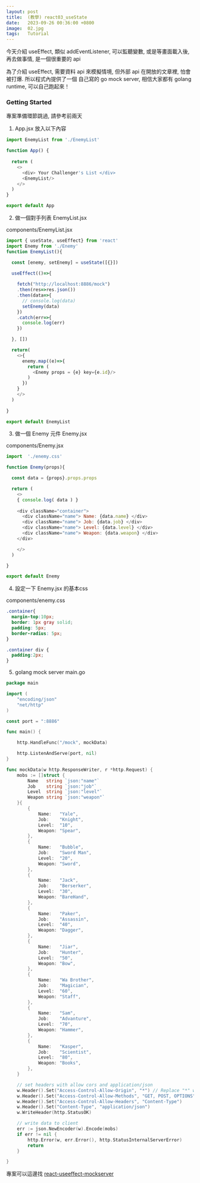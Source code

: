 ```yaml
---
layout: post
title:  (教學) react03_useState
date:   2023-09-26 00:36:00 +0800
image:  02.jpg
tags:   Tutorial
---
```


今天介紹 useEffect, 類似 addEventListener, 可以監聽變數, 或是等畫面載入後, 再去做事情, 是一個很重要的 api

為了介紹 useEffect, 需要資料 api 來模擬情境, 但外部 api 在開放的文章裡, 怕會被打爆. 所以程式內提供了一個 自己寫的 go mock server, 相信大家都有 golang runtime, 可以自己跑起來！

### Getting Started
專案準備環節跳過, 請參考前兩天

1. App.jsx 放入以下內容
```js
import EnemyList from './EnemyList'

function App() {
  
  return (
    <>
      <div> Your Challenger's List </div>
      <EnemyList/>
    </>
  )
}

export default App
```

2. 做一個對手列表 EnemyList.jsx

components/EnemyList.jsx
```js
import { useState, useEffect} from 'react'
import Enemy from './Enemy'
function EnemyList(){

  const [enemy, setEnemy] = useState([{}])

  useEffect(()=>{
    
    fetch("http://localhost:8886/mock")
    .then(res=>res.json())
    .then(data=>{
      // console.log(data)
      setEnemy(data)
    })
    .catch(err=>{
      console.log(err)
    })

  }, [])

  return(
    <>{
      enemy.map((e)=>{
        return (         
          <Enemy props = {e} key={e.id}/>
        )
      })
    }
    </>
  )
  
}

export default EnemyList

```

3. 做一個 Enemy 元件 Enemy.jsx

components/Enemy.jsx
```js
import  './enemy.css'

function Enemy(props){

  const data = {props}.props.props

  return (
    <>
    { console.log( data ) }
    
    <div className="container">
      <div className="name"> Name: {data.name} </div>
      <div className="name"> Job: {data.job} </div>
      <div className="name"> Level: {data.level} </div>
      <div className="name"> Weapon: {data.weapon} </div>
    </div>

    </>
  )

}

export default Enemy
```

4. 設定一下 Enemy.jsx 的基本css

components/enemy.css
```css
.container{
  margin-top:10px;
  border: 1px gray solid;
  padding: 5px;
  border-radius: 5px;
}

.container div {
  padding:2px;
}
```

5. golang mock server
main.go
```go
package main

import (
	"encoding/json"
	"net/http"
)

const port = ":8886"

func main() {

	http.HandleFunc("/mock", mockData)

	http.ListenAndServe(port, nil)
}

func mockData(w http.ResponseWriter, r *http.Request) {
	mobs := []struct {
		Name   string `json:"name"`
		Job    string `json:"job"`
		Level  string `json:"level"`
		Weapon string `json:"weapon"`
	}{
		{
			Name:   "Yale",
			Job:    "Knight",
			Level:  "10",
			Weapon: "Spear",
		},
		{
			Name:   "Bubble",
			Job:    "Sword Man",
			Level:  "20",
			Weapon: "Sword",
		},
		{
			Name:   "Jack",
			Job:    "Berserker",
			Level:  "30",
			Weapon: "BareHand",
		},
		{
			Name:   "Paker",
			Job:    "Assassin",
			Level:  "40",
			Weapon: "Dagger",
		},
		{
			Name:   "Jiar",
			Job:    "Hunter",
			Level:  "50",
			Weapon: "Bow",
		},
		{
			Name:   "Wa Brother",
			Job:    "Magician",
			Level:  "60",
			Weapon: "Staff",
		},
		{
			Name:   "Sam",
			Job:    "Advanture",
			Level:  "70",
			Weapon: "Hammer",
		},
		{
			Name:   "Kasper",
			Job:    "Scientist",
			Level:  "80",
			Weapon: "Books",
		},
	}

	// set headers with allow cors and application/json
	w.Header().Set("Access-Control-Allow-Origin", "*") // Replace "*" with your allowed origins
	w.Header().Set("Access-Control-Allow-Methods", "GET, POST, OPTIONS")
	w.Header().Set("Access-Control-Allow-Headers", "Content-Type")
	w.Header().Set("Content-Type", "application/json")
	w.WriteHeader(http.StatusOK)

	// write data to client
	err := json.NewEncoder(w).Encode(mobs)
	if err != nil {
		http.Error(w, err.Error(), http.StatusInternalServerError)
		return
	}

}

```


專案可以這邊找 [react-useeffect-mockserver](https://github.com/cbot918/ithelp/tree/main/go-junior-30/react-useeffect-mockserver)